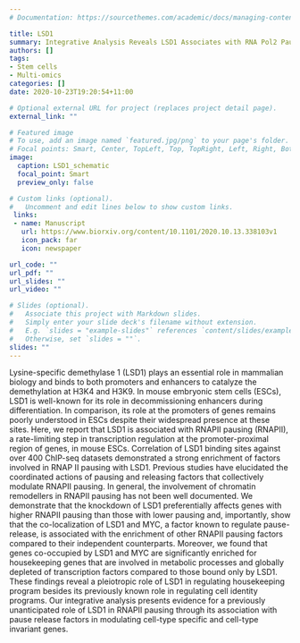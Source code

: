```yaml
---
# Documentation: https://sourcethemes.com/academic/docs/managing-content/

title: LSD1
summary: Integrative Analysis Reveals LSD1 Associates with RNA Pol2 Pausing
authors: []
tags: 
- Stem cells
- Multi-omics
categories: []
date: 2020-10-23T19:20:54+11:00

# Optional external URL for project (replaces project detail page).
external_link: ""

# Featured image
# To use, add an image named `featured.jpg/png` to your page's folder.
# Focal points: Smart, Center, TopLeft, Top, TopRight, Left, Right, BottomLeft, Bottom, BottomRight.
image:
  caption: LSD1_schematic
  focal_point: Smart
  preview_only: false

# Custom links (optional).
#   Uncomment and edit lines below to show custom links.
 links:
 - name: Manuscript
   url: https://www.biorxiv.org/content/10.1101/2020.10.13.338103v1
   icon_pack: far
   icon: newspaper

url_code: ""
url_pdf: ""
url_slides: ""
url_video: ""

# Slides (optional).
#   Associate this project with Markdown slides.
#   Simply enter your slide deck's filename without extension.
#   E.g. `slides = "example-slides"` references `content/slides/example-slides.md`.
#   Otherwise, set `slides = ""`.
slides: ""
---
```


Lysine-specific demethylase 1 (LSD1) plays an essential role in mammalian biology and binds to both promoters and enhancers to catalyze the demethylation at H3K4 and H3K9. In mouse embryonic stem cells (ESCs), LSD1 is well-known for its role in decommissioning enhancers during differentiation. In comparison, its role at the promoters of genes remains poorly understood in ESCs despite their widespread presence at these sites. Here, we report that LSD1 is associated with RNAPII pausing (RNAPII), a rate-limiting step in transcription regulation at the promoter-proximal region of genes, in mouse ESCs. Correlation of LSD1 binding sites against over 400 ChIP-seq datasets demonstrated a strong enrichment of factors involved in RNAP II pausing with LSD1. Previous studies have elucidated the coordinated actions of pausing and releasing factors that collectively modulate RNAPII pausing. In general, the involvement of chromatin remodellers in RNAPII pausing has not been well documented. We demonstrate that the knockdown of LSD1 preferentially affects genes with higher RNAPII pausing than those with lower pausing and, importantly, show that the co-localization of LSD1 and MYC, a factor known to regulate pause-release, is associated with the enrichment of other RNAPII pausing factors compared to their independent counterparts. Moreover, we found that genes co-occupied by LSD1 and MYC are significantly enriched for housekeeping genes that are involved in metabolic processes and globally depleted of transcription factors compared to those bound only by LSD1. These findings reveal a pleiotropic role of LSD1 in regulating housekeeping program besides its previously known role in regulating cell identity programs. Our integrative analysis presents evidence for a previously unanticipated role of LSD1 in RNAPII pausing through its association with pause release factors in modulating cell-type specific and cell-type invariant genes.
